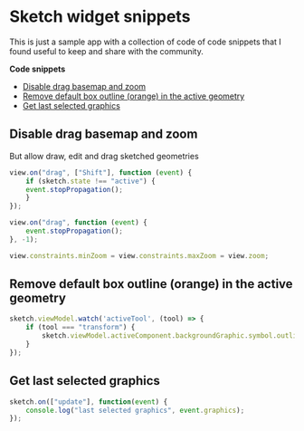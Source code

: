 # Sketch widget snippets

This is just a sample app with a collection of code of code snippets that I found useful to keep and share with the community.

<!-- START doctoc generated TOC please keep comment here to allow auto update -->
<!-- DON'T EDIT THIS SECTION, INSTEAD RE-RUN doctoc TO UPDATE -->
**Code snippets** 

- [Disable drag basemap and zoom](#disable-drag-basemap-and-zoom)
- [Remove default box outline (orange) in the active geometry](#remove-default-box-outline-orange-in-the-active-geometry)
- [Get last selected graphics](#get-last-selected-graphics)

<!-- END doctoc generated TOC please keep comment here to allow auto update -->

## Disable drag basemap and zoom

But allow draw, edit and drag sketched geometries

```js
view.on("drag", ["Shift"], function (event) {
    if (sketch.state !== "active") {
    event.stopPropagation();
    }
});

view.on("drag", function (event) {
    event.stopPropagation();
}, -1);

view.constraints.minZoom = view.constraints.maxZoom = view.zoom;
```


##  Remove default box outline (orange) in the active geometry

```js
sketch.viewModel.watch('activeTool', (tool) => {
    if (tool === "transform") {
        sketch.viewModel.activeComponent.backgroundGraphic.symbol.outline.color = [0, 0, 0, 0];
    }
});
```

## Get last selected graphics

```js
sketch.on(["update"], function(event) {
    console.log("last selected graphics", event.graphics);
}); 
```

